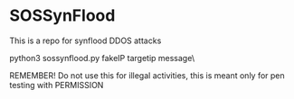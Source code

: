 # SOSSynFlood
This is a repo for synflood DDOS attacks

python3 sossynflood.py fakeIP targetip message\

REMEMBER!
Do not use this for illegal activities, this is meant only for pen testing with PERMISSION
